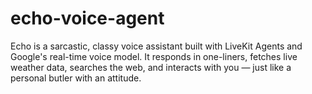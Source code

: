 # echo-voice-agent
Echo is a sarcastic, classy voice assistant built with LiveKit Agents and Google's real-time voice model. It responds in one-liners, fetches live weather data, searches the web, and interacts with you — just like a personal butler with an attitude.
